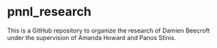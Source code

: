 # pnnl_research
This is a GitHub repository to organize the research of Damien Beecroft under the supervision of Amanda Howard and Panos Stinis.
